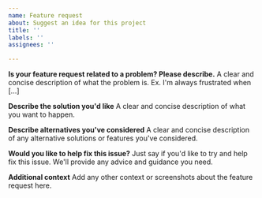 ```yaml
---
name: Feature request
about: Suggest an idea for this project
title: ''
labels: ''
assignees: ''

---
```


**Is your feature request related to a problem? Please describe.**
A clear and concise description of what the problem is. Ex. I'm always frustrated when [...]

**Describe the solution you'd like**
A clear and concise description of what you want to happen.

**Describe alternatives you've considered**
A clear and concise description of any alternative solutions or features you've considered.

**Would you like to help fix this issue?**
Just say if you'd like to try and help fix this issue. We'll provide any advice and guidance you need.

**Additional context**
Add any other context or screenshots about the feature request here.
